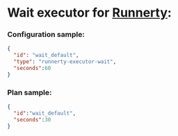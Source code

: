 # Wait executor for [Runnerty]:

### Configuration sample:
```json
{
  "id": "wait_default",
  "type": "runnerty-executor-wait",
  "seconds":60
}
```

### Plan sample:
```json
{
  "id":"wait_default",
  "seconds":30
}
```


[Runnerty]: http://www.runnerty.io